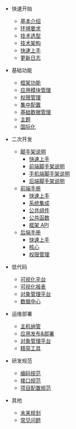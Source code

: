 - 快速开始

  - [基本介绍](./docs/intro/introduce.md)
  - [环境要求](./docs/intro/environment.md)
  - [技术选型](./docs/intro/technology-selection.md)
  - [技术架构](./docs/intro/technology-architecture.md)
  - [快速上手](./docs/intro/getting-started.md)
  - [更新日志](./docs/intro/release-note.md)

- 基础功能

  - [框架功能](./docs/framework/basic.md)
  - [应用模块管理](./docs/framework/application-module-management.md)
  - [权限管理](./docs/framework/authority-management.md)
  - [集中配置](./docs/framework/configuration.md)
  - [基础数据管理](./docs/framework/basic-data.md)
  - [主题](./docs/framework/theme.md)
  - [国际化](./docs/framework/locales.md)

- 二次开发

  - [脚手架说明](./docs/development/cli/index.md)
    - [快速上手](./docs/development/cli/getting-started.md)
    - [前端脚手架说明](./docs/development/cli/frontend.md)
    - [手机端脚手架说明](./docs/development/cli/mobile.md)
    - [后端脚手架说明](./docs/development/cli/backend.md)
  - [前端手册](./docs/development/frontend/index.md)
    - [快速上手](./docs/development/frontend/getting-started.md)
    - [系统集成](./docs/development/frontend/system-integration.md)
    - [公共组件](./docs/development/frontend/components.md)
    - [公共函数](./docs/development/frontend/functions.md)
    - [框架 API](./docs/development/frontend/interface.md)
  - [后端手册](./docs/development/backend/index.md)
    - [快速上手](./docs/development/backend/getting-started.md)
    - [核心](./docs/development/backend/core.md)
    - [权限管理](./docs/development/backend/authority.md)

- 低代码

  - [可视化平台](./docs/low-code/visual-platform.md)
  - [可视化报表](./docs/low-code/report-platform.md)
  - [对象管理平台](./docs/low-code/object-platform.md)
  - [数据中心](./docs/low-code/baas.md)

- 运维部署

  - [主机纳管](./docs/devops/host-management.md)
  - [应用发布&部署](./docs/devops/application-publish&deploy.md)
  - [对象管理平台](./docs/devops/system-monitor.md)
  - [精简工具](./docs/devops/tools-management.md)

- 研发规范

  - [编码规范](./docs/standard/coding-style.md)
  - [接口规范](./docs/standard/api-style.md)
  - [项目配置规范](./docs/standard/eslint-config.md)

- 其他
  - [未来规划](./docs/other/future.md)
  - [常见问题](./docs/other/faq.md)
